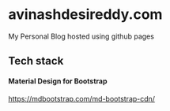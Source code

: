 # avinashdesireddy.com
My Personal Blog hosted using github pages


## Tech stack
#### Material Design for Bootstrap
https://mdbootstrap.com/md-bootstrap-cdn/

